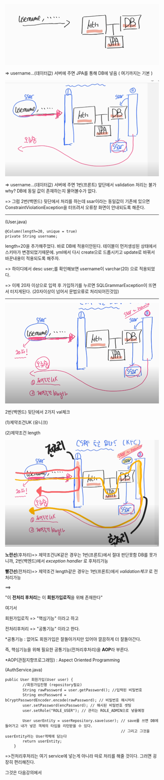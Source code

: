 ![Visual Studio Code](/img/aop.png)

=> username...(데이터값) 서버에 주면 JPA를 통해 DB에 넣음 ( 여기까지는 기본 )

![Visual Studio Code](/img/aop2.png)

=> username...(데이터값) 서버에 주면 1번(프론트) 앞단에서 validation 처리는 불가 why? DB에 동일 값이 존재하는지 물어볼수가 없다.

=> 그럼 2번(백엔드) 뒷단에서 처리를 하는데 ssar이라는 동일값이 기존에 있으면 ConstraintViolationException을 터뜨려서 오류창 화면이 안내되도록 해준다.

---

(User.java)

```
@Column(length=20, unique = true)
private String username;
```

length=20을 추가해주었다.
바로 DB에 적용이안된다. 테이블이 먼저생성된 상태에서 스키마가 변경되었기때문에.
yml에서 다시 create으로 드롭시키고 update로 바꿔서 바꾼내용이 적용되도록 해주자.

=> 하이디에서 desc user;를 확인해보면 username이 varchar(20) 으로 적용되었다.

=> 이제 20자 이상으로 입력 후 가입하기를 누르면 SQLGrammarException이 뜨면서 터지게된다.
(20자이상이 넘어서 문법오류로 처리되어진것임)

---

![Visual Studio Code](/img/aop3.png)

2번(백엔드) 뒷단에서 2가지 val체크

(1)제약조건UK (유니크)

(2)제약조건 length

![Visual Studio Code](/img/aop4.png)

**노란선**(후처리)=> 제약조건UK같은 경우는 1번(프론트)에서 절대 판단못함 DB를 못가니까, 2번(백엔드)에서 _exception handler_ 로 후처리가능

**빨간선**(전처리)=> 제약조건 length같은 경우는 1번(프론트)에서 _validation체크_ 로 전처리가능

==>

"이 **전처리 후처리**는 이 **회원가입로직**을 위해 존재한다"

여기서

회원가입로직 => "핵심기능" 이라고 하고

전처리후처리 => "공통기능" 이라고 한다.

\*공통기능 : 없어도 회원가입은 잘돌아가지만 있어야 깔끔하게 더 잘돌아간다.

즉, 핵심기능을 위해 필요한 공통기능(전처리후처리)을 **AOP**라 부른다.

\*AOP(관점지향프로그래밍) : Aspect Oriented Programming

(AuthService.java)

```
public User 회원가입(User user) {
		//회원가입진행 (repository필요)
		String rawPassword = user.getPassword(); //입력된 비밀번호
		String encPassword = bCryptPasswordEncoder.encode(rawPassword); // 비밀번호 해시처리
		user.setPassword(encPassword); // 해시된 비밀번호 셋팅
		user.setRole("ROLE_USER"); // 관리는 ROLE_ADMIN으로 넣을예정

		User userEntity = userRepository.save(user); // save를 쓰면 DB에 들어가고 내가 넣은 객체의 타입을 리턴받을 수 있다.
													 // 그리고 그것을 userEntity라는 User객체에 담는다
		return userEntity;
	}
```

=>전처리후처리는 여기 service에 넣는게 아니라 따로 처리를 해줄 것이다. 그러면 굉장히 편리해진다.

그것은 다음강의에서
